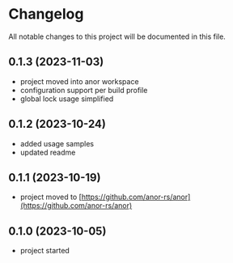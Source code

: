 # Changelog

All notable changes to this project will be documented in this file.

## 0.1.3 (2023-11-03)

* project moved into anor workspace
* configuration support per build profile
* global lock usage simplified

## 0.1.2 (2023-10-24)

* added usage samples
* updated readme

## 0.1.1 (2023-10-19)

* project moved to [https://github.com/anor-rs/anor](https://github.com/anor-rs/anor)

## 0.1.0 (2023-10-05)

* project started
